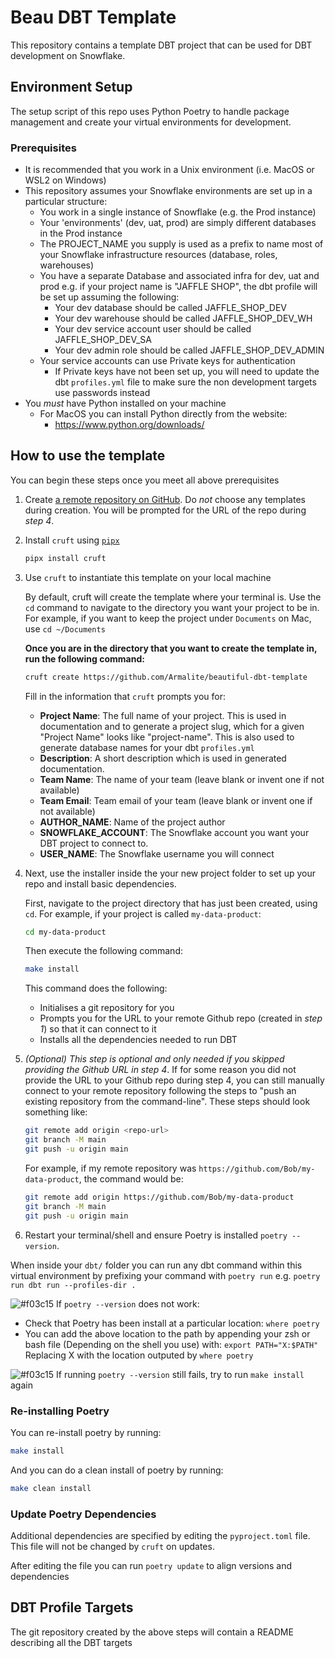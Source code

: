 # Beau DBT Template

This repository contains a template DBT project that can be used for DBT
development on Snowflake.

## Environment Setup

The setup script of this repo uses Python Poetry to handle package management
and create your virtual environments for development.

### Prerequisites
- It is recommended that you work in a Unix environment (i.e. MacOS or WSL2 on Windows)
 - This repository assumes your Snowflake environments are set up in a particular structure:
   - You work in a single instance of Snowflake (e.g. the Prod instance)
   - Your 'environments' (dev, uat, prod) are simply different databases in the Prod instance
   - The PROJECT_NAME you supply is used as a prefix to name most of your Snowflake infrastructure resources (database, roles, warehouses)
   - You have a separate Database and associated infra for dev, uat and prod e.g. if your project name is "JAFFLE SHOP", the dbt profile will be set up assuming the following:
      - Your dev database should be called JAFFLE_SHOP_DEV
      - Your dev warehouse should be called JAFFLE_SHOP_DEV_WH
      - Your dev service account user should be called JAFFLE_SHOP_DEV_SA
      - Your dev admin role should be called JAFFLE_SHOP_DEV_ADMIN
   - Your service accounts can use Private keys for authentication
      - If Private keys have not been set up, you will need to update the dbt `profiles.yml` file to make sure the non development targets use passwords instead
- You *must* have Python installed on your machine
  - For MacOS you can install Python directly from the website: 
    - https://www.python.org/downloads/ 


## How to use the template

You can begin these steps once you meet all above prerequisites 

1. Create [a remote repository on GitHub](https://github.com/new). Do *not* choose any templates during creation. You will be prompted for the URL of the repo during *step 4*. 

2. Install `cruft` using [`pipx`](https://github.com/pipxproject/pipx)

   ```bash
   pipx install cruft
   ```

3. Use `cruft` to instantiate this template on your local machine

   By default, cruft will create the template where your terminal is. Use the
   `cd` command to navigate to the directory you want your project to be in. For
   example, if you want to keep the project under `Documents` on Mac, use
   `cd ~/Documents`

   **Once you are in the directory that you want to create the template in, run
   the following command:**

   ```bash
   cruft create https://github.com/Armalite/beautiful-dbt-template
   ```

   Fill in the information that `cruft` prompts you for:

   - **Project Name**: The full name of your project. This is used in
     documentation and to generate a project slug, which for a given "Project
     Name" looks like "project-name". This is also used to generate database names
     for your dbt `profiles.yml`
   - **Description**: A short description which is used in generated
     documentation.
   - **Team Name**: The name of your team (leave blank or invent one if not available)
   - **Team Email**: Team email of your team (leave blank or invent one if not available)
   - **AUTHOR_NAME**: Name of the project author
   - **SNOWFLAKE_ACCOUNT**: The Snowflake account you want your DBT project to connect to.
   - **USER_NAME**: The Snowflake username you will connect

4. Next, use the installer inside the your new project folder to set up your repo and install
   basic dependencies.

   First, navigate to the project directory that has just been created, using
   `cd`. For example, if your project is called `my-data-product`:

   ```bash
   cd my-data-product
   ```

   Then execute the following command:

   ```bash
   make install
   ```

   This command does the following:

   - Initialises a git repository for you
   - Prompts you for the URL to your remote Github repo (created in *step 1*) so that it can connect to it
   - Installs all the dependencies needed to run DBT

5. _(Optional)_ *This step is optional and only needed if you skipped providing the Github URL in step 4*.
   If for some reason you did not provide the URL to your Github repo during step 4, you can still 
   manually connect to your remote repository following the steps to "push an existing repository 
   from the command-line". These steps should look something like:

   ```bash
   git remote add origin <repo-url>
   git branch -M main
   git push -u origin main
   ```

   For example, if my remote repository was
   `https://github.com/Bob/my-data-product`, the command would be:

   ```bash
   git remote add origin https://github.com/Bob/my-data-product
   git branch -M main
   git push -u origin main
   ```

6. Restart your terminal/shell and ensure Poetry is installed
   `poetry --version`.

When inside your `dbt/` folder you can run any dbt command within this virtual
environment by prefixing your command with `poetry run` e.g.
`poetry run dbt run --profiles-dir .`

![#f03c15](https://via.placeholder.com/15/f03c15/000000?text=+) If `poetry --version` does not work:
  - Check that Poetry has been install at a particular location: `where poetry`
  - You can add the above location to the path by appending your zsh or bash file (Depending on the shell you use) with:
  `export PATH="X:$PATH"`
  Replacing X with the location outputed by `where poetry`

![#f03c15](https://via.placeholder.com/15/f03c15/000000?text=+) If running
`poetry --version` still fails, try to run `make install` again

### Re-installing Poetry

You can re-install poetry by running:

```bash
make install
```

And you can do a clean install of poetry by running:

```bash
make clean install
```

### Update Poetry Dependencies

Additional dependencies are specified by editing the `pyproject.toml` file. This
file will not be changed by `cruft` on updates.

After editing the file you can run `poetry update` to align versions and
dependencies


## DBT Profile Targets
The git repository created by the above steps will contain a README describing all the DBT targets
